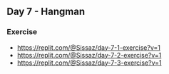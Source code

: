 ## Day 7 - Hangman


### Exercise

- https://replit.com/@Sissaz/day-7-1-exercise?v=1
- https://replit.com/@Sissaz/day-7-2-exercise?v=1
- https://replit.com/@Sissaz/day-7-3-exercise?v=1

